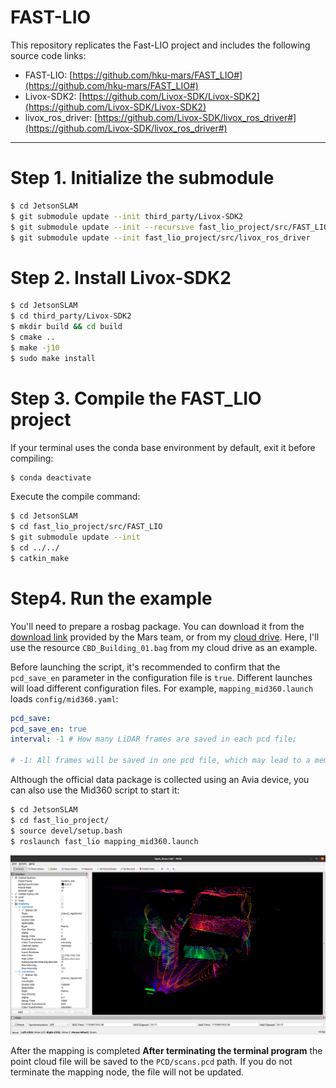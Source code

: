 # FAST-LIO

This repository replicates the Fast-LIO project and includes the following source code links:

* FAST-LIO: [https://github.com/hku-mars/FAST_LIO#](https://github.com/hku-mars/FAST_LIO#)
* Livox-SDK2: [https://github.com/Livox-SDK/Livox-SDK2](https://github.com/Livox-SDK/Livox-SDK2)
* livox_ros_driver: [https://github.com/Livox-SDK/livox_ros_driver#](https://github.com/Livox-SDK/livox_ros_driver#)

-----
# Step 1. Initialize the submodule

```bash
$ cd JetsonSLAM
$ git submodule update --init third_party/Livox-SDK2
$ git submodule update --init --recursive fast_lio_project/src/FAST_LIO
$ git submodule update --init fast_lio_project/src/livox_ros_driver
```

# Step 2. Install Livox-SDK2

```bash
$ cd JetsonSLAM
$ cd third_party/Livox-SDK2
$ mkdir build && cd build
$ cmake ..
$ make -j10
$ sudo make install
```

# Step 3. Compile the FAST_LIO project

If your terminal uses the conda base environment by default, exit it before compiling:

```bash
$ conda deactivate
```

Execute the compile command:

```bash
$ cd JetsonSLAM
$ cd fast_lio_project/src/FAST_LIO
$ git submodule update --init
$ cd ../../
$ catkin_make
```

# Step4. Run the example

You'll need to prepare a rosbag package. You can download it from the [download link](https://drive.google.com/drive/folders/1CGYEJ9-wWjr8INyan6q1BZz_5VtGB-fP) provided by the Mars team, or from my [cloud drive](https://pan.baidu.com/s/1Me3C7hdvkGoDXs1pxA7UpQ?pwd=2n5w). Here, I'll use the resource `CBD_Building_01.bag` from my cloud drive as an example.

Before launching the script, it's recommended to confirm that the `pcd_save_en` parameter in the configuration file is `true`. Different launches will load different configuration files. For example, `mapping_mid360.launch` loads `config/mid360.yaml`:

```yaml
pcd_save:
pcd_save_en: true
interval: -1 # How many LiDAR frames are saved in each pcd file;

# -1: All frames will be saved in one pcd file, which may lead to a memory crash if there are too many frames.
```

Although the official data package is collected using an Avia device, you can also use the Mid360 script to start it:

```bash
$ cd JetsonSLAM
$ cd fast_lio_project/
$ source devel/setup.bash
$ roslaunch fast_lio mapping_mid360.launch
```

![mapping](./image.png)

After the mapping is completed **After terminating the terminal program** the point cloud file will be saved to the `PCD/scans.pcd` path. If you do not terminate the mapping node, the file will not be updated.


